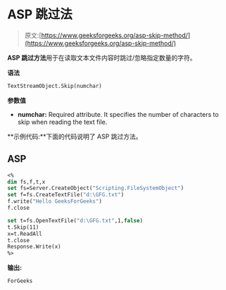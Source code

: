 # ASP 跳过法

> 原文:[https://www.geeksforgeeks.org/asp-skip-method/](https://www.geeksforgeeks.org/asp-skip-method/)

**ASP 跳过方法**用于在读取文本文件内容时跳过/忽略指定数量的字符。

**语法**

```vb
TextStreamObject.Skip(numchar)
```

**参数值**

*   **numchar:** Required attribute. It specifies the number of characters to skip when reading the text file.

**示例代码:**下面的代码说明了 ASP 跳过方法。

## ASP

```vb
<%
dim fs,f,t,x
set fs=Server.CreateObject("Scripting.FileSystemObject")
set f=fs.CreateTextFile("d:\GFG.txt")
f.write("Hello GeeksForGeeks")
f.close

set t=fs.OpenTextFile("d:\GFG.txt",1,false)
t.Skip(11)
x=t.ReadAll
t.close
Response.Write(x)
%>
```

**输出:**

```vb
ForGeeks
```